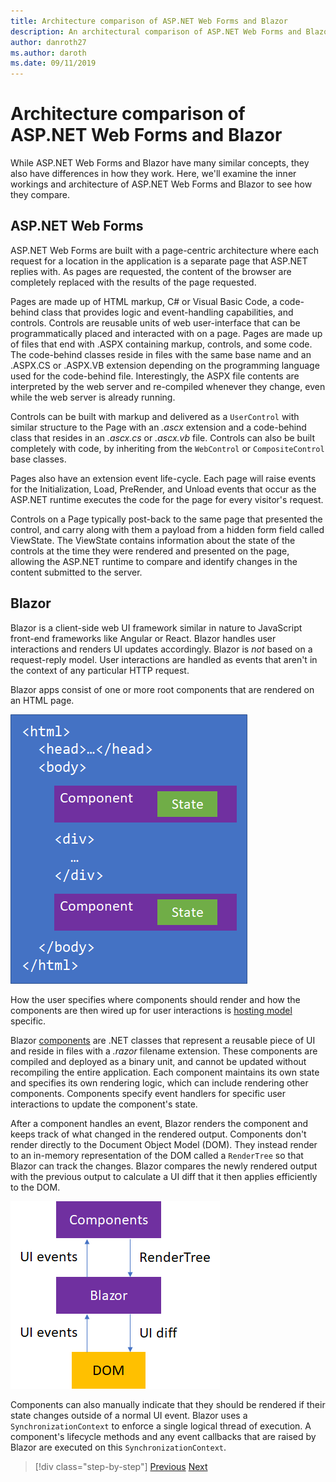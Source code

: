 ```yaml
---
title: Architecture comparison of ASP.NET Web Forms and Blazor
description: An architectural comparison of ASP.NET Web Forms and Blazor.
author: danroth27
ms.author: daroth
ms.date: 09/11/2019
---
```


# Architecture comparison of ASP.NET Web Forms and Blazor

While ASP.NET Web Forms and Blazor have many similar concepts, they also have differences in how they work. Here, we'll examine the inner workings and architecture of ASP.NET Web Forms and Blazor to see how they compare.

## ASP.NET Web Forms

ASP.NET Web Forms are built with a page-centric architecture where each request for a location in the application is a separate page that ASP.NET replies with.  As pages are requested, the content of the browser are completely replaced with the results of the page requested.

Pages are made up of HTML markup, C# or Visual Basic Code, a code-behind class that provides logic and event-handling capabilities, and controls.  Controls are reusable units of web user-interface that can be programmatically placed and interacted with on a page.  Pages are made up of files that end with .ASPX containing markup, controls, and some code.  The code-behind classes reside in files with the same base name and an .ASPX.CS or .ASPX.VB extension depending on the programming language used for the code-behind file.  Interestingly, the ASPX file contents are interpreted by the web server and re-compiled whenever they change, even while the web server is already running.

Controls can be built with markup and delivered as a `UserControl` with similar structure to the Page with an *.ascx* extension and a code-behind class that resides in an *.ascx.cs* or *.ascx.vb* file. Controls can also be built completely with code, by inheriting from the `WebControl` or `CompositeControl` base classes.

Pages also have an extension event life-cycle.  Each page will raise events for the Initialization, Load, PreRender, and Unload events that occur as the ASP.NET runtime executes the code for the page for every visitor's request.  

Controls on a Page typically post-back to the same page that presented the control, and carry along with them a payload from a hidden form field called ViewState.  The ViewState contains information about the state of the controls at the time they were rendered and presented on the page, allowing the ASP.NET runtime to compare and identify changes in the content submitted to the server.

## Blazor

Blazor is a client-side web UI framework similar in nature to JavaScript front-end frameworks like Angular or React. Blazor handles user interactions and renders UI updates accordingly. Blazor is *not* based on a request-reply model. User interactions are handled as events that aren't in the context of any particular HTTP request.

Blazor apps consist of one or more root components that are rendered on an HTML page.

![Blazor components in HTML](./media/architecture-comparison/blazor-components-in-html.png)

How the user specifies where components should render and how the components are then wired up for user interactions is [hosting model](./hosting-models) specific.

Blazor [components](components.md) are .NET classes that represent a reusable piece of UI and reside in files with a *.razor* filename extension. These components are compiled and deployed as a binary unit, and cannot be updated without recompiling the entire application. Each component maintains its own state and specifies its own rendering logic, which can include rendering other components. Components specify event handlers for specific user interactions to update the component's state.

After a component handles an event, Blazor renders the component and keeps track of what changed in the rendered output. Components don't render directly to the Document Object Model (DOM). They instead render to an in-memory representation of the DOM called a `RenderTree` so that Blazor can track the changes. Blazor compares the newly rendered output with the previous output to calculate a UI diff that it then applies efficiently to the DOM.

![Blazor DOM interaction](./media/architecture-comparison/blazor-dom-interaction.png)

Components can also manually indicate that they should be rendered if their state changes outside of a normal UI event. Blazor uses a `SynchronizationContext` to enforce a single logical thread of execution. A component's lifecycle methods and any event callbacks that are raised by Blazor are executed on this `SynchronizationContext`.

>[!div class="step-by-step"]
>[Previous](intro.md)
>[Next](hosting-models.md)
